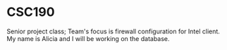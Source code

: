 # CSC190
Senior project class; Team's focus is firewall configuration for Intel client.
My name is Alicia and I will be working on the database.